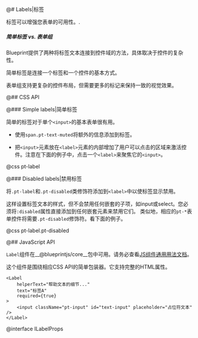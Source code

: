 @# Labels|标签

标签可以增强您表单的可用性。.

<div class="pt-callout pt-intent-success pt-icon-comparison">
    <h5>简单标签 vs. 表单组</h5>
    <p>Blueprint提供了两种将标签文本连接到控件域的方法，具体取决于控件的复杂性。</p>
    <p>简单标签是连接一个标签和一个控件的基本方式。</p>
    <p>表单组支持更复杂的控件布局，但需要更多的标记来保持一致的视觉效果。</p>
</div>

@## CSS API

@### Simple labels|简单标签

简单的标签对于单个`<input>`的基本表单很有用。

- 使用`span.pt-text-muted`将额外的信息添加到标签。

- 把`<input>`元素放在`<label>`元素的内部增加了用户可以点击的区域来激活控件。注意在下面的例子中，点击一个`<label>`来聚焦它的`<input>`。

@css pt-label

@### Disabled labels|禁用标签

将`.pt-label`和`.pt-disabled`类修饰符添加到`<label>`中以使标签显示禁用。

这样设置标签文本的样式，但不会禁用任何嵌套的子项，如input或select。您必须将`:disabled`属性直接添加到任何嵌套元素来禁用它们。
类似地，相应的`pt-*`表单控件将需要`.pt-disabled`修饰符。看下面的例子。

@css pt-label.pt-disabled

@## JavaScript API

`Label`组件在__@blueprintjs/core__包中可用。请务必查看[JS组件通用用法文档](#blueprint.usage)。

这个组件是围绕相应CSS API的简单包装器。它支持完整的HTML属性。

```tsx
<Label
    helperText="帮助文本的细节..."
    text="标签A"
    required={true}
>
    <input className="pt-input" id="text-input" placeholder="占位符文本" />
</Label>
```

@interface ILabelProps
